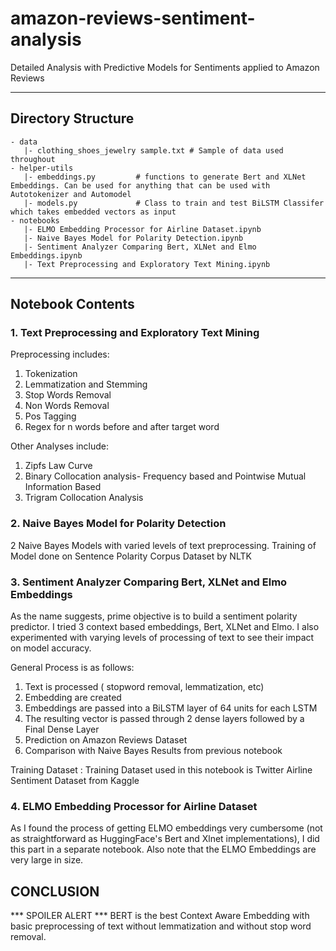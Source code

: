 # amazon-reviews-sentiment-analysis
Detailed Analysis with Predictive Models for Sentiments applied to Amazon Reviews

---

## Directory Structure
```
- data
   |- clothing_shoes_jewelry sample.txt # Sample of data used throughout
- helper-utils
   |- embeddings.py         # functions to generate Bert and XLNet Embeddings. Can be used for anything that can be used with Autotokenizer and Automodel
   |- models.py             # Class to train and test BiLSTM Classifer which takes embedded vectors as input
- notebooks
   |- ELMO Embedding Processor for Airline Dataset.ipynb
   |- Naive Bayes Model for Polarity Detection.ipynb
   |- Sentiment Analyzer Comparing Bert, XLNet and Elmo Embeddings.ipynb
   |- Text Preprocessing and Exploratory Text Mining.ipynb
```   
---
 
## Notebook Contents
### 1. Text Preprocessing and Exploratory Text Mining

Preprocessing includes:
1. Tokenization
2. Lemmatization and Stemming
3. Stop Words Removal
4. Non Words Removal
5. Pos Tagging
6. Regex for n words before and after target word

Other Analyses include:
1. Zipfs Law Curve
2. Binary Collocation analysis- Frequency based and Pointwise Mutual Information Based
3. Trigram Collocation Analysis 

### 2. Naive Bayes Model for Polarity Detection

2 Naive Bayes Models with varied levels of text preprocessing. Training of Model done on Sentence Polarity Corpus Dataset by NLTK 

### 3. Sentiment Analyzer Comparing Bert, XLNet and Elmo Embeddings

As the name suggests, prime objective is to build a sentiment polarity predictor. I tried 3 context based embeddings, Bert, XLNet and Elmo. I also experimented with varying levels of processing of text to see their impact on model accuracy. 

General Process is as follows:
1. Text is processed ( stopword removal, lemmatization, etc)
2. Embedding are created
3. Embeddings are passed into a BiLSTM layer of 64 units for each LSTM 
4. The resulting vector is passed through 2 dense layers followed by a Final Dense Layer 
5. Prediction on Amazon Reviews Dataset
6. Comparison with Naive Bayes Results from previous notebook

Training Dataset : Training Dataset used in this notebook is Twitter Airline Sentiment Dataset from Kaggle 

### 4. ELMO Embedding Processor for Airline Dataset

As I found the process of getting ELMO embeddings very cumbersome (not as straightforward as HuggingFace's Bert and Xlnet implementations), I did this part in a separate notebook. Also note that the ELMO Embeddings are very large in size. 

## CONCLUSION 
*** SPOILER ALERT ***
BERT is the best Context Aware Embedding with basic preprocessing of text without lemmatization and without stop word removal.
